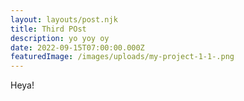 ```yaml
---
layout: layouts/post.njk
title: Third POst
description: yo yoy oy
date: 2022-09-15T07:00:00.000Z
featuredImage: /images/uploads/my-project-1-1-.png
---
```

Heya!